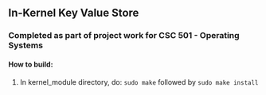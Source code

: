 ## In-Kernel Key Value Store
### Completed as part of project work for CSC 501 - Operating Systems

#### How to build:
1. In kernel_module directory, do: `sudo make` followed by `sudo make install`
